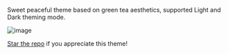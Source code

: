 Sweet peaceful theme based on green tea aesthetics, supported Light and Dark theming mode.

![image](https://github.com/user-attachments/assets/2d53362b-624f-491f-a322-6b2d149461c1)

[Star the repo](https://github.com/KiKaraage/ZenMods) if you appreciate this theme!
